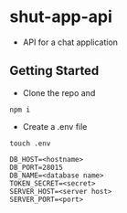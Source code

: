 # shut-app-api
* API for a chat application

## Getting Started
* Clone the repo and
```
npm i
```

* Create a .env file
```
touch .env
```

```
DB_HOST=<hostname>
DB_PORT=28015
DB_NAME=<database name>
TOKEN_SECRET=<secret>
SERVER_HOST=<server host>
SERVER_PORT=<port>
```


